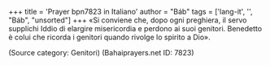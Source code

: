 +++
title = 'Prayer bpn7823 in Italiano'
author = "Báb"
tags = ['lang-it', '', "Báb", "unsorted"]
+++
«Si conviene che, dopo ogni preghiera, il servo supplichi Iddio di elargire misericordia e perdono ai suoi genitori. Benedetto è colui che ricorda i genitori quando rivolge lo spirito a Dio».

(Source category: Genitori)
(Bahaiprayers.net ID: 7823)
